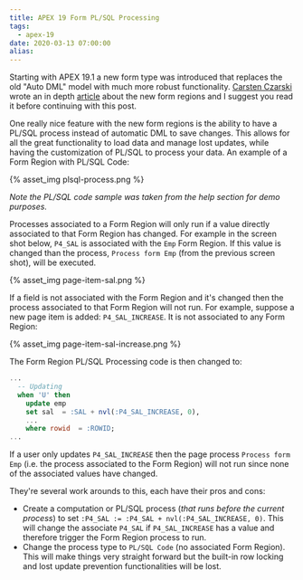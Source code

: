 ```yaml
---
title: APEX 19 Form PL/SQL Processing
tags:
  - apex-19
date: 2020-03-13 07:00:00
alias:
---
```



Starting with APEX 19.1 a new form type was introduced that replaces the old "Auto DML" model with  much more robust functionality. [Carsten Czarski](https://twitter.com/cczarski) wrote an in depth [article](https://blogs.oracle.com/apex/forms-in-apex-191-more-power%2c-more-flexibility) about the new form regions and I suggest you read it before continuing with this post.

One really nice feature with the new form regions is the ability to have a PL/SQL process instead of automatic DML to save changes. This allows for all the great functionality to load data and manage lost updates, while having the customization of PL/SQL to process your data. An example of a Form Region with PL/SQL Code:

{% asset_img plsql-process.png %}

*Note the PL/SQL code sample was taken from the help section for demo purposes.*

Processes associated to a Form Region will only run if a value directly associated to that Form Region has changed. For example in the screen shot below, `P4_SAL` is associated with the `Emp` Form Region. If this value is changed than the process, `Process form Emp` (from the previous screen shot), will be executed.

{% asset_img page-item-sal.png %}

If a field is not associated with the Form Region and it's changed then the process associated to that Form Region will not run. For example, suppose a new page item is added: `P4_SAL_INCREASE`. It is not associated to any Form Region: 

{% asset_img page-item-sal-increase.png %}

The Form Region PL/SQL Processing code is then changed to:

```sql
...
  -- Updating
  when 'U' then
    update emp
    set sal  = :SAL + nvl(:P4_SAL_INCREASE, 0),
    ...
    where rowid  = :ROWID;
...
```

If a user only updates `P4_SAL_INCREASE` then the page process `Process form Emp` (i.e. the process associated to the Form Region) will not run since none of the associated values have changed.

They're several work arounds to this, each have their pros and cons:

- Create a computation or PL/SQL process (*that runs before the current process*) to set `:P4_SAL := :P4_SAL + nvl(:P4_SAL_INCREASE, 0)`. This will change the associate `P4_SAL` if `P4_SAL_INCREASE` has a value and therefore trigger the Form Region process to run.
- Change the process type to `PL/SQL Code` (no associated Form Region). This will make things very straight forward but the built-in row locking and lost update prevention functionalities will be lost.